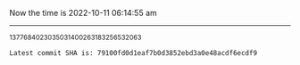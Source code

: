 Now the time is 2022-10-11 06:14:55 am

---

<small>1377684023035031400263183256532063</small>

```txt
Latest commit SHA is: 79100fd0d1eaf7b0d3852ebd3a0e48acdf6ecdf9
```
